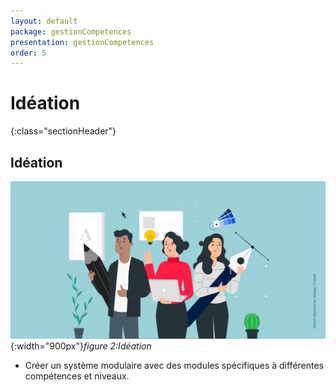 ```yaml
---
layout: default
package: gestionCompetences
presentation: gestionCompetences
order: 5
---
```


# Idéation
{:class="sectionHeader"}

<!-- new slide -->

## Idéation

![Idéation](./images/ideation.png){:width="900px"}*figure 2:Idéation*

<!-- new slide -->

<!-- note -->

- Créer un système modulaire avec des modules spécifiques à différentes compétences et niveaux.
